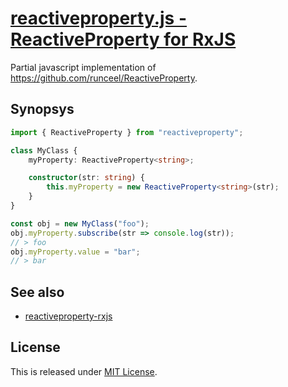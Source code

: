 # [reactiveproperty.js - ReactiveProperty for RxJS](https://github.com/Narazaka/reactiveproperty.js)

Partial javascript implementation of https://github.com/runceel/ReactiveProperty.

## Synopsys

```typescript
import { ReactiveProperty } from "reactiveproperty";

class MyClass {
    myProperty: ReactiveProperty<string>;

    constructor(str: string) {
        this.myProperty = new ReactiveProperty<string>(str);
    }
}

const obj = new MyClass("foo");
obj.myProperty.subscribe(str => console.log(str));
// > foo
obj.myProperty.value = "bar";
// > bar
```

## See also

- [reactiveproperty-rxjs](https://github.com/paveldk/reactiveproperty-rxjs)

## License

This is released under [MIT License](http://narazaka.net/license/MIT?2017).
